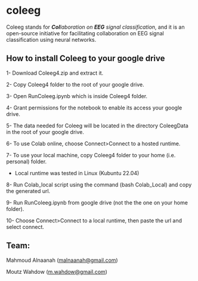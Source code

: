 # coleeg
Coleeg stands for _**Col**laboration on **EEG** signal classification_, and it is an open-source initiative for facilitating collaboration on EEG signal classification using neural networks.

## How to install Coleeg to your google drive
  1- Download Coleeg4.zip and extract it.
  
  2- Copy Coleeg4 folder to the root of your google drive.
  
  3- Open RunColeeg.ipynb which is inside Coleeg4 folder.
  
  4- Grant permissions for the notebook to enable its access your google drive.
  
  5- The data needed for Coleeg will be located in the directory ColeegData in the root of your google drive.
  
  6- To use Colab online, choose Connect>Connect to a hosted runtime.

  
  7- To use your local machine, copy Coleeg4 folder to your home (i.e. personal) folder.
  
  *  Local runtime was tested in Linux (Kubuntu 22.04)
     
  8- Run Colab_local script using the command (bash Colab_Local) and copy the generated url.
  
  9- Run RunColeeg.ipynb from google drive (not the the one on your home folder).
  
  10- Choose Connect>Connect to a local runtime, then paste the url and select connect.

## Team:

Mahmoud Alnaanah (malnaanah@gmail.com)

Moutz Wahdow (m.wahdow@gmail.com)
